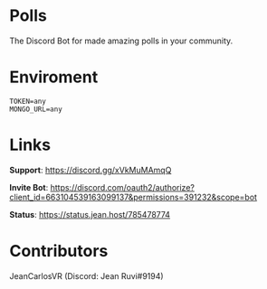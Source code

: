 # Polls

The Discord Bot for made amazing polls in your community.

# Enviroment

```
TOKEN=any
MONGO_URL=any
```

# Links

**Support**: https://discord.gg/xVkMuMAmqQ

**Invite Bot**: https://discord.com/oauth2/authorize?client_id=663104539163099137&permissions=391232&scope=bot

**Status**: https://status.jean.host/785478774

# Contributors

JeanCarlosVR (Discord: Jean Ruvi#9194)
